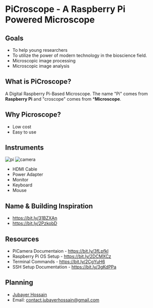 # PiCroscope - A Raspberry Pi Powered Microscope

## Goals 
- To help young researchers 
- To utilize the power of modern technology in the bioscience field.
- Microscopic image processing 
- Microscopic image analysis 

## What is PiCroscope? 
A Digital Raspberry Pi-Based Microscope. The name "Pi" comes from **Raspberry Pi** and "croscope" comes from ***Microscope**. 

## Why Picroscope? 
- Low cost 
- Easy to use 

## Instruments 
![pi](https://www.raspberrypi.org/homepage-9df4b/static/raspberry-pi-4-labelled-2857741801afdf1cabeaa58325e07b58.png)
![camera](https://store.roboticsbd.com/2716-large_default/raspberry-pi-camera-v21raspberry-pi-camera-in-robotics-bangladesh.jpg)
- HDMI Cable 
- Power Adapter 
- Monitor 
- Keyboard 
- Mouse 

## Name & Building Inspiration 
- https://bit.ly/31BZXAn
- https://bit.ly/2PzkobD

## Resources 
- PiCamera Documentaion - https://bit.ly/3fLpfkl
- Raspberry Pi OS Setup - https://bit.ly/2DCMXCz
- Terminal Commands - https://bit.ly/2CgYuH6
- SSH Setup Documentation - https://bit.ly/3gKdPPa

## Planning
- [Jubayer Hossain](https://www.linkedin.com/in/jubayer28/)
- Email: contact.jubayerhossain@gmail.com
